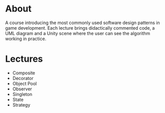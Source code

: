 # About

A course introducing the most commonly used software design patterns in game development. Each lecture brings didactically commented code, a UML diagram and a Unity scene where the user can see the algorithm working in practice.

# Lectures

* Composite
* Decorator
* Object Pool
* Observer
* Singleton
* State
* Strategy
